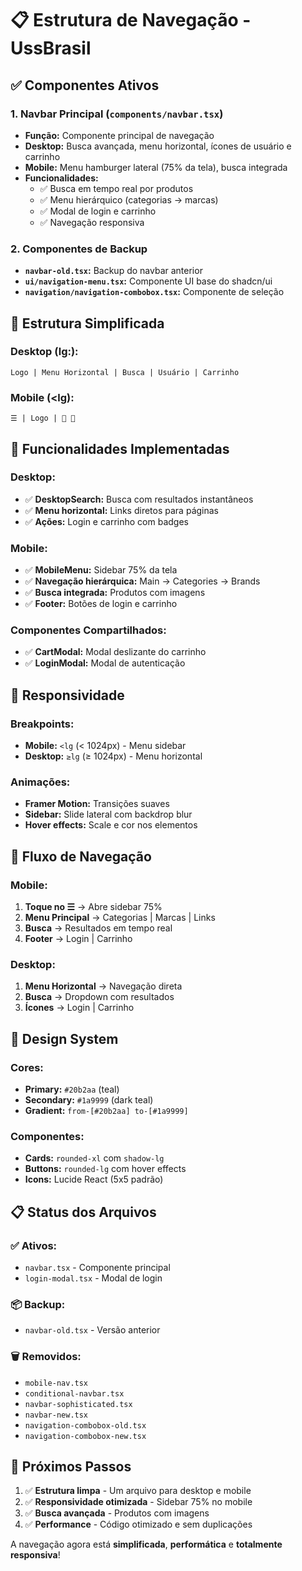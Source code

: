 # 📋 Estrutura de Navegação - UssBrasil

## ✅ **Componentes Ativos**

### 1. **Navbar Principal** (`components/navbar.tsx`)
- **Função:** Componente principal de navegação
- **Desktop:** Busca avançada, menu horizontal, ícones de usuário e carrinho
- **Mobile:** Menu hamburger lateral (75% da tela), busca integrada
- **Funcionalidades:**
  - ✅ Busca em tempo real por produtos
  - ✅ Menu hierárquico (categorias → marcas)
  - ✅ Modal de login e carrinho
  - ✅ Navegação responsiva

### 2. **Componentes de Backup**
- **`navbar-old.tsx`:** Backup do navbar anterior
- **`ui/navigation-menu.tsx`:** Componente UI base do shadcn/ui
- **`navigation/navigation-combobox.tsx`:** Componente de seleção

## 🔧 **Estrutura Simplificada**

### **Desktop (lg:):**
```
Logo | Menu Horizontal | Busca | Usuário | Carrinho
```

### **Mobile (<lg):**
```
☰ | Logo | 👤 🛒
```

## 🎯 **Funcionalidades Implementadas**

### **Desktop:**
- ✅ **DesktopSearch:** Busca com resultados instantâneos
- ✅ **Menu horizontal:** Links diretos para páginas
- ✅ **Ações:** Login e carrinho com badges

### **Mobile:**
- ✅ **MobileMenu:** Sidebar 75% da tela
- ✅ **Navegação hierárquica:** Main → Categories → Brands
- ✅ **Busca integrada:** Produtos com imagens
- ✅ **Footer:** Botões de login e carrinho

### **Componentes Compartilhados:**
- ✅ **CartModal:** Modal deslizante do carrinho
- ✅ **LoginModal:** Modal de autenticação

## 📱 **Responsividade**

### **Breakpoints:**
- **Mobile:** `<lg` (< 1024px) - Menu sidebar
- **Desktop:** `≥lg` (≥ 1024px) - Menu horizontal

### **Animações:**
- **Framer Motion:** Transições suaves
- **Sidebar:** Slide lateral com backdrop blur
- **Hover effects:** Scale e cor nos elementos

## 🔄 **Fluxo de Navegação**

### **Mobile:**
1. **Toque no ☰** → Abre sidebar 75%
2. **Menu Principal** → Categorias | Marcas | Links
3. **Busca** → Resultados em tempo real
4. **Footer** → Login | Carrinho

### **Desktop:**
1. **Menu Horizontal** → Navegação direta
2. **Busca** → Dropdown com resultados
3. **Ícones** → Login | Carrinho

## 🎨 **Design System**

### **Cores:**
- **Primary:** `#20b2aa` (teal)
- **Secondary:** `#1a9999` (dark teal)
- **Gradient:** `from-[#20b2aa] to-[#1a9999]`

### **Componentes:**
- **Cards:** `rounded-xl` com `shadow-lg`
- **Buttons:** `rounded-lg` com hover effects
- **Icons:** Lucide React (5x5 padrão)

## 📋 **Status dos Arquivos**

### **✅ Ativos:**
- `navbar.tsx` - Componente principal
- `login-modal.tsx` - Modal de login

### **📦 Backup:**
- `navbar-old.tsx` - Versão anterior

### **🗑️ Removidos:**
- `mobile-nav.tsx`
- `conditional-navbar.tsx`
- `navbar-sophisticated.tsx`
- `navbar-new.tsx`
- `navigation-combobox-old.tsx`
- `navigation-combobox-new.tsx`

## 🚀 **Próximos Passos**

1. ✅ **Estrutura limpa** - Um arquivo para desktop e mobile
2. ✅ **Responsividade otimizada** - Sidebar 75% no mobile
3. ✅ **Busca avançada** - Produtos com imagens
4. ✅ **Performance** - Código otimizado e sem duplicações

A navegação agora está **simplificada**, **performática** e **totalmente responsiva**!
